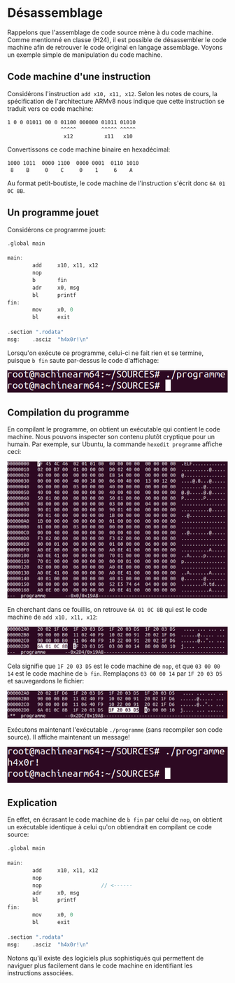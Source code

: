# Désassemblage

Rappelons que l'assemblage de code source mène à du code machine. Comme mentionné en classe (H24), il est possible de désassembler le
code machine afin de retrouver le code original en langage assemblage. Voyons un exemple simple de manipulation du code machine.

## Code machine d'une instruction

Considérons l'instruction ```add x10, x11, x12```.  Selon les notes de cours, la spécification de l'architecture ARMv8 nous indique que
cette instruction se traduit vers ce code machine:

```
1 0 0 01011 00 0 01100 000000 01011 01010
                 ^^^^^        ^^^^^ ^^^^^
                  x12          x11   x10
```

Convertissons ce code machine binaire en hexadécimal:

```
1000 1011  0000 1100  0000 0001  0110 1010
 8    B     0    C     0    1     6    A
```

Au format petit-boutiste, le code machine de l'instruction s'écrit donc ```6A 01 0C 8B```.

## Un programme jouet

Considérons ce programme jouet:

```c
.global main                                                                    
                                                                                
main:                                                                           
        add     x10, x11, x12                 
        nop
        b       fin
        adr     x0, msg
        bl      printf
fin:
        mov     x0, 0
        bl      exit

.section ".rodata"
msg:    .asciz  "h4x0r!\n"                                                      
```

Lorsqu'on exécute ce programme, celui-ci ne fait rien et se termine, puisque ```b fin``` saute par-dessus le code d'affichage:

![Résultat de l'exécution](./img/0.png)

## Compilation du programme

En compilant le programme, on obtient un exécutable qui contient le code machine. Nous pouvons inspecter son contenu plutôt
cryptique pour un humain. Par exemple, sur Ubuntu, la commande ```hexedit programme``` affiche ceci:

![Aperçu du code machine](./img/1.png)

En cherchant dans ce fouillis, on retrouve ```6A 01 0C 8B``` qui est le code machine de ```add x10, x11, x12```:

![Code machine de l'instruction](./img/2.png)

Cela signifie que ```1F 20 03 D5``` est le code machine de ```nop```, et que ```03 00 00 14``` est le code
machine de ```b fin```. Remplaçons ```03 00 00 14``` par ```1F 20 03 D5``` et sauvegardons le fichier:

![Modification du code machine](./img/3.png)

Exécutons maintenant l'exécutable ```./programme``` (sans recompiler son code source). Il affiche maintenant
un message!

![Résultat de la deuxième exécution](./img/4.png)

## Explication

En effet, en écrasant le code machine de ```b fin``` par celui de ```nop```, on obtient un exécutable
identique à celui qu'on obtiendrait en compilant ce code source:

```c
.global main                                                                    
                                                                                
main:                                                                           
        add     x10, x11, x12                 
        nop
        nop                   // <------
        adr     x0, msg
        bl      printf
fin:
        mov     x0, 0
        bl      exit

.section ".rodata"
msg:    .asciz  "h4x0r!\n"                                                      
```

Notons qu'il existe des logiciels plus sophistiqués qui permettent de naviguer plus facilement dans le
code machine en identifiant les instructions associées.
